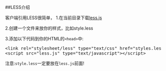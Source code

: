 ##LESS介绍


客户端引用LESS很简单，
1.在当前目录下载<a href="less-1.3.0.min.js">less.js</a>

2.创建一个文件来放你的样式，比如style.less

3.添加以下代码到你的HTML的<code>&lt;head></code>中:

<pre>
&lt;link rel="stylesheet/less" type="text/css" href="styles.less">
&lt;script src="less.js" type="text/javascript">&lt;/script>
</pre>

注意:<code>style.less</code>一定要放在<code>less.js</code>前面!